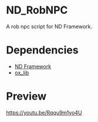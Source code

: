 # ND_RobNPC
A rob npc script for ND Framework.

# Dependencies
- [ND Framework](https://github.com/ND-Framework)
- [ox_lib](https://github.com/overextended/ox_lib/releases/tag/v2.15.1)

# Preview
https://youtu.be/Rqqu9m1yo4U
